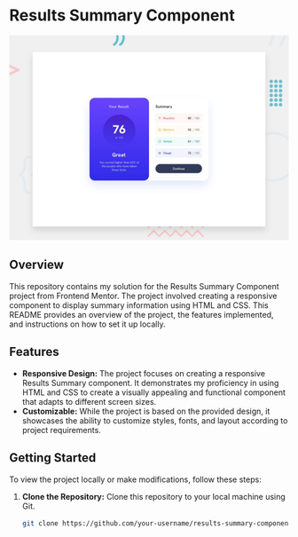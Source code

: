 # Results Summary Component

![Project Preview](./design/desktop-preview.jpg)

## Overview

This repository contains my solution for the Results Summary Component project from Frontend Mentor. The project involved creating a responsive component to display summary information using HTML and CSS. This README provides an overview of the project, the features implemented, and instructions on how to set it up locally.

## Features

- **Responsive Design:** The project focuses on creating a responsive Results Summary component. It demonstrates my proficiency in using HTML and CSS to create a visually appealing and functional component that adapts to different screen sizes.
- **Customizable:** While the project is based on the provided design, it showcases the ability to customize styles, fonts, and layout according to project requirements.

## Getting Started

To view the project locally or make modifications, follow these steps:

1. **Clone the Repository:** Clone this repository to your local machine using Git.

   ```bash
   git clone https://github.com/your-username/results-summary-component
